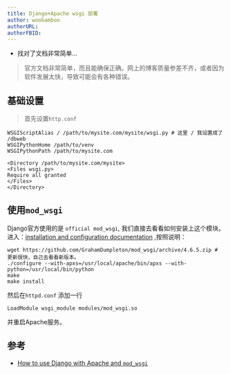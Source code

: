 ```yaml
---
title: Django+Apache wsgi 部署
author: woobamboo
authorURL:
authorFBID:
---
```




+ 找对了文档非常简单...

<!--truncate-->

> 官方文档非常简单，而且能确保正确。网上的博客质量参差不齐，或者因为软件发展太快，导致可能会有各种错误。

## 基础设置

> 首先设置`http.conf` 

```
WSGIScriptAlias / /path/to/mysite.com/mysite/wsgi.py # 这里 / 我设置成了 /dbweb
WSGIPythonHome /path/to/venv
WSGIPythonPath /path/to/mysite.com

<Directory /path/to/mysite.com/mysite>
<Files wsgi.py>
Require all granted
</Files>
</Directory>
```

## 使用`mod_wsgi` 

Django官方使用的是 `official mod_wsgi`, 我们直接去看看如何安装上这个模块。进入：[installation and configuration documentation](https://modwsgi.readthedocs.io/en/develop/installation.html) ,按照说明：

```
wget https://github.com/GrahamDumpleton/mod_wsgi/archive/4.6.5.zip # 更新很快，自己去看看新版本。
./configure --with-apxs=/usr/local/apache/bin/apxs --with-python=/usr/local/bin/python
make
make install
```

然后在`httpd.conf` 添加一行

```
LoadModule wsgi_module modules/mod_wsgi.so
```

并重启Apache服务。



## 参考

+ [How to use Django with Apache and `mod_wsgi`](https://docs.djangoproject.com/zh-hans/2.1/howto/deployment/wsgi/modwsgi/#how-to-use-django-with-apache-and-mod-wsgi)